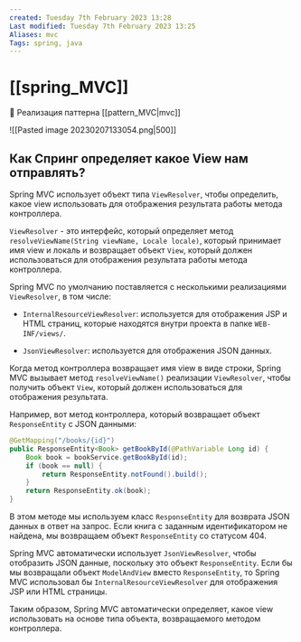 ```yaml
---
created: Tuesday 7th February 2023 13:28
Last modified: Tuesday 7th February 2023 13:25
Aliases: mvc
Tags: spring, java
---
```


# [[spring_MVC]]

📌 Реализация паттерна [[pattern_MVC|mvc]] 

![[Pasted image 20230207133054.png|500]]

## Как Спринг определяет какое View нам отправлять?
Spring MVC использует объект типа `ViewResolver`, чтобы определить, какое view использовать для отображения результата работы метода контроллера.

`ViewResolver` - это интерфейс, который определяет метод `resolveViewName(String viewName, Locale locale)`, который принимает имя view и локаль и возвращает объект `View`, который должен использоваться для отображения результата работы метода контроллера.

Spring MVC по умолчанию поставляется с несколькими реализациями `ViewResolver`, в том числе:

- `InternalResourceViewResolver`: используется для отображения JSP и HTML страниц, которые находятся внутри проекта в папке `WEB-INF/views/`.
    
- `JsonViewResolver`: используется для отображения JSON данных.
    

Когда метод контроллера возвращает имя view в виде строки, Spring MVC вызывает метод `resolveViewName()` реализации `ViewResolver`, чтобы получить объект `View`, который должен использоваться для отображения результата.

Например, вот метод контроллера, который возвращает объект `ResponseEntity` с JSON данными:

```java
@GetMapping("/books/{id}")
public ResponseEntity<Book> getBookById(@PathVariable Long id) {
    Book book = bookService.getBookById(id);
    if (book == null) {
        return ResponseEntity.notFound().build();
    }
    return ResponseEntity.ok(book);
}
```

В этом методе мы используем класс `ResponseEntity` для возврата JSON данных в ответ на запрос. Если книга с заданным идентификатором не найдена, мы возвращаем объект `ResponseEntity` со статусом 404.

Spring MVC автоматически использует `JsonViewResolver`, чтобы отобразить JSON данные, поскольку это объект `ResponseEntity`. Если бы мы возвращали объект `ModelAndView` вместо `ResponseEntity`, то Spring MVC использовал бы `InternalResourceViewResolver` для отображения JSP или HTML страницы.

Таким образом, Spring MVC автоматически определяет, какое view использовать на основе типа объекта, возвращаемого методом контроллера.